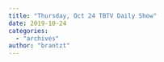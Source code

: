 ```yaml
---
title: "Thursday, Oct 24 TBTV Daily Show"
date: 2019-10-24
categories: 
  - "archives"
author: "brantzt"
---
```



